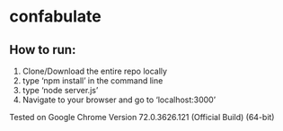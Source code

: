 # confabulate

## How to run:
  1. Clone/Download the entire repo locally
  2. type ‘npm install’ in the command line
  3. type ‘node server.js’
  4. Navigate to your browser and go to ‘localhost:3000’

Tested on Google Chrome Version 72.0.3626.121 (Official Build) (64-bit)

